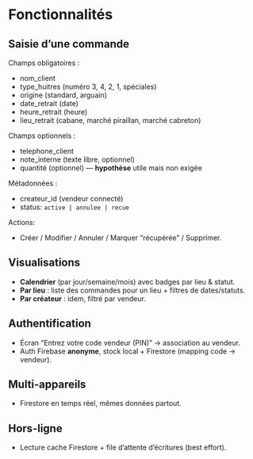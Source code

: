 # Fonctionnalités

## Saisie d’une commande

Champs obligatoires :

- nom_client
- type_huitres (numéro 3, 4, 2, 1, spéciales)
- origine (standard, arguain)
- date_retrait (date)
- heure_retrait (heure)
- lieu_retrait (cabane, marché piraillan, marché cabreton)

Champs optionnels :

- telephone_client
- note_interne (texte libre, optionnel)
- quantité (optionnel) — **hypothèse** utile mais non exigée

Métadonnées :

- createur_id (vendeur connecté)
- status: `active | annulee | recue`

Actions:

- Créer / Modifier / Annuler / Marquer “récupérée” / Supprimer.

## Visualisations

- **Calendrier** (par jour/semaine/mois) avec badges par lieu & statut.
- **Par lieu** : liste des commandes pour un lieu + filtres de dates/statuts.
- **Par créateur** : idem, filtré par vendeur.

## Authentification

- Écran “Entrez votre code vendeur (PIN)” → association au vendeur.
- Auth Firebase **anonyme**, stock local + Firestore (mapping code → vendeur).

## Multi-appareils

- Firestore en temps réel, mêmes données partout.

## Hors-ligne

- Lecture cache Firestore + file d’attente d’écritures (best effort).
